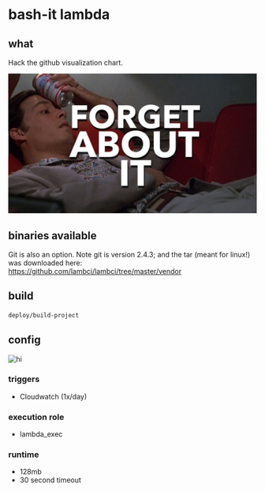 # bash-it lambda

## what
Hack the github visualization chart.

<img src="dev-resources/img/forget_about_it.png" alt="hi" width="800"/>

## binaries available

Git is also an option. Note git is version 2.4.3; and the tar (meant for linux!)
was downloaded here: <https://github.com/lambci/lambci/tree/master/vendor>

## build
```bash
deploy/build-project
```

## config
<img src="dev-resources/img/bash_it_config.png" alt="hi" width="900"/>

### triggers
- Cloudwatch (1x/day)

### execution role
- lambda_exec

### runtime
- 128mb
- 30 second timeout
